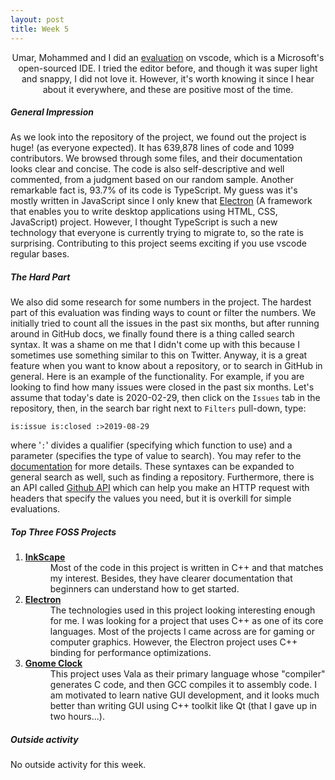 ```yaml
---
layout: post
title: Week 5
---
```


[/]: # (Title)
<p align="center">
    Umar, Mohammed and I did an <a href="https://github.com/hunter-college-ossd-
    spr-2020/project-evaluation/blob/master/vscode_evaluation.md">evaluation</a>
    on vscode, which is a Microsoft's open-sourced IDE. I tried the editor
    before, and though it was super light and snappy, I did not love it.
    However, it's worth knowing it since I hear about it everywhere, and these
    are positive most of the time.
</p>


[//]: # (Content)
##### General Impression

As we look into the repository of the project, we found out the project is huge!
(as everyone expected). It has 639,878 lines of code and 1099 contributors. We
browsed through some files, and their documentation looks clear and concise. The
code is also self-descriptive and well commented, from a judgment based on our
random sample. Another remarkable fact is, 93.7% of its code is TypeScript. My
guess was it's mostly written in JavaScript since I only knew that
[Electron][ELECTRON] (A framework that enables you to write desktop applications
using HTML, CSS, JavaScript) project. However, I thought TypeScript is such a
new technology that everyone is currently trying to migrate to, so the rate is
surprising. Contributing to this project seems exciting if you use vscode
regular bases.


##### The Hard Part

We also did some research for some numbers in the project. The hardest part of
this evaluation was finding ways to count or filter the numbers. We initially
tried to count all the issues in the past six months, but after running around
in GitHub docs, we finally found there is a thing called search syntax. It was a
shame on me that I didn't come up with this because I sometimes use something
similar to this on Twitter. Anyway, it is a great feature when you want to know
about a repository, or to search in GitHub in general. Here is an example of the
functionality. For example, if you are looking to find how many issues were 
closed in the past six months. Let's assume that today's date is 2020-02-29, 
then click on the `Issues` tab in the repository, then, in the search bar right 
next to `Filters` pull-down, type:  
```
is:issue is:closed :>2019-08-29
```
where '`:`' divides a qualifier (specifying which function to use) and a 
parameter (specifies the type of value to search). You may refer to the [ 
documentation][GH_SEARCH_DOC] for more details. These syntaxes can be expanded
to general search as well, such as finding a repository. Furthermore, there is
an API called [Github API][GH_API] which can help you make an HTTP request with
headers that specify the values you need, but it is overkill for simple
evaluations.


##### Top Three FOSS Projects

<dl><ol>
    <li>
        <dt><b><a href="https://inkscape.org/">InkScape</a></b></dt>
        <dd>Most of the code in this project is written in C++ and that matches
        my interest. Besides, they have clearer documentation that beginners can
        understand how to get started.</dd>
    </li>
    <li>
        <dt><b><a href="https://www.electronjs.org"> Electron </a></b></dt>
        <dd>The technologies used in this project looking interesting enough for
        me. I was looking for a project that uses C++ as one of its core
        languages. Most of the projects I came across are for gaming or computer
        graphics. However, the Electron project uses C++ binding for
        performance optimizations.
        </dd>
    </li>
    <li>
        <dt><b>
            <a href="https://gitlab.gnome.org/GNOME/gnome-clocks/">Gnome Clock
            </a></b></dt>
        <dd>
        This project uses Vala as their primary language whose "compiler"
        generates C code, and then GCC compiles it to assembly code. I am
        motivated to learn native GUI development, and it looks much better than
        writing GUI using C++ toolkit like Qt (that I gave up in two hours...).
        </dd>
    </li>
</ol></dl>

##### Outside activity
No outside activity for this week.

[ELECTRON]: https://www.electronjs.org
[GH_SEARCH_DOC]: https://help.github.com/en/github/searching-for-information-on-github/searching-issues-and-pull-requests
[GH_API]: https://developer.github.com/v3/
